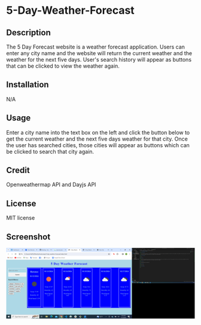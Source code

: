 # 5-Day-Weather-Forecast

## Description 

The 5 Day Forecast website is a weather forecast application. Users can enter any city name and the website will return the current weather and the weather for the next five days. User's search history will appear as buttons that can be clicked to view the weather again.

## Installation 

N/A

## Usage 

Enter a city name into the text box on the left and click the button below to get the current weather and the next five days weather for that city. Once the user has searched cities, those cities will appear as buttons which can be clicked to search that city again.

## Credit

Openweathermap API and Dayjs API

## License

MIT license

## Screenshot

![Screenshot of 5-day-weather-forecast page](<Screenshot (7).png>)